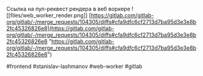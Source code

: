 Ссылка на пул-реквест рендера в веб воркере
![[files/web_worker_render.png]]
[https://gitlab.com/gitlab-org/gitlab/-/merge_requests/104305/diffs#cfa9dfc6cf2713d7ba95d3e3e8b2fc45326826e8](https://gitlab.com/gitlab-org/gitlab/-/merge_requests/104305/diffs#cfa9dfc6cf2713d7ba95d3e3e8b2fc45326826e8 "https://gitlab.com/gitlab-org/gitlab/-/merge_requests/104305/diffs#cfa9dfc6cf2713d7ba95d3e3e8b2fc45326826e8")

#frontend #stanislav-lashmanov #web-worker #gitlab